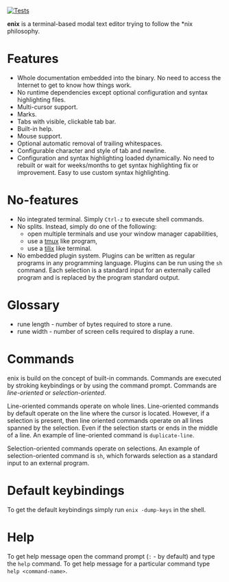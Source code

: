 [![Tests](https://github.com/m-kru/enix/actions/workflows/tests.yml/badge.svg?branch=master)](https://github.com/m-kru/enix/actions?query=master)

**enix** is a terminal-based modal text editor trying to follow the \*nix philosophy.

# Features

- Whole documentation embedded into the binary.
  No need to access the Internet to get to know how things work.
- No runtime dependencies except optional configuration and syntax highlighting files.
- Multi-cursor support.
- Marks.
- Tabs with visible, clickable tab bar.
- Built-in help.
- Mouse support.
- Optional automatic removal of trailing whitespaces.
- Configurable character and style of tab and newline.
- Configuration and syntax highlighting loaded dynamically.
  No need to rebuilt or wait for weeks/months to get syntax highlighting fix or improvement.
  Easy to use custom syntax highlighting.

# No-features

- No integrated terminal.
  Simply `Ctrl-z` to execute shell commands.
- No splits.
  Instead, simply do one of the following:
  -  open multiple terminals and use your window manager capabilities,
  -  use a [tmux](https://github.com/tmux/tmux) like program,
  -  use a [tilix](https://github.com/gnunn1/tilix) like terminal.
- No embedded plugin system.
  Plugins can be written as regular programs in any programming language.
  Plugins can be run using the `sh` command.
  Each selection is a standard input for an externally called program and is replaced by the program standard output.

# Glossary

- rune length - number of bytes required to store a rune.
- rune width - number of screen cells required to display a rune.

# Commands

enix is build on the concept of built-in commands.
Commands are executed by stroking keybindings or by using the command prompt.
Commands are *line-oriented* or *selection-oriented*.

Line-oriented commands operate on whole lines.
Line-oriented commands by default operate on the line where the cursor is located.
However, if a selection is present, then line oriented commands operate on all lines spanned by the selection.
Even if the selection starts or ends in the middle of a line.
An example of line-oriented command is `duplicate-line`.

Selection-oriented commands operate on selections.
An example of selection-oriented command is `sh`, which forwards selection as a standard input to an external program.

# Default keybindings

To get the default keybindings simply run `enix -dump-keys` in the shell.

# Help

To get help message open the command prompt (`:` - by default) and type the `help` command.
To get help message for a particular command type `help <command-name>`.
